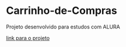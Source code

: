 # Carrinho-de-Compras

Projeto desenvolvido para estudos com ALURA 

<a target="_blank" href="https://alyssondemari.github.io/Amigo-Secreto/">link para o projeto </a>
